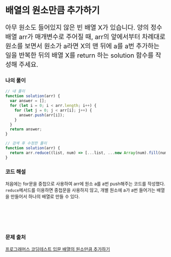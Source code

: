 # 배열의 원소만큼 추가하기

<p style='font-size: 20px'>
아무 원소도 들어있지 않은 빈 배열 X가 있습니다. 양의 정수 배열 arr가 매개변수로 주어질 때, arr의 앞에서부터 차례대로 원소를 보면서 원소가 a라면 X의 맨 뒤에 a를 a번 추가하는 일을 반복한 뒤의 배열 X를 return 하는 solution 함수를 작성해 주세요.
</p>

### 나의 풀이

```javascript
// 내 풀이
function solution(arr) {
  var answer = [];
  for (let i = 0; i < arr.length; i++) {
    for (let j = 0; j < arr[i]; j++) {
      answer.push(arr[i]);
    }
  }
  return answer;
}

// 검색 후 수정한 풀이
function solution(arr) {
  return arr.reduce((list, num) => [...list, ...new Array(num).fill(num)], []);
}
```

### 코드 해설

처음에는 for문을 중첩으로 사용하여 arr에 원소 a를 a번 push해주는 코드를 작성했다.
<br />
`reduce`메서드를 이용하면 중첩문을 사용하지 않고, 개별 원소에 a가 a번 들어가는 배열을 만들어서 하나의 배열로 만들 수 있다.

<br />
<br />
<br />
<br />

### 문제 출처

<a href='https://school.programmers.co.kr/learn/courses/30/lessons/181861'>프로그래머스 코딩테스트 입문 배열의 원소만큼 추가하기</a>
